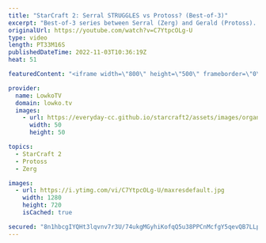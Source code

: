 ```yaml
---
title: "StarCraft 2: Serral STRUGGLES vs Protoss? (Best-of-3)"
excerpt: "Best-of-3 series between Serral (Zerg) and Gerald (Protoss). The games in this series are macro games, Serral's speciality, and yet he struggles against Gerald's macro Protoss style.  Blink Dark Templar opener: https://youtu.be/dSVpdpysQzg  Support my work on Patreon: https://www.patreon.com/lowkotv"
originalUrl: https://youtube.com/watch?v=C7YtpcOLg-U
type: video
length: PT33M16S
publishedDateTime: 2022-11-03T10:36:19Z
heat: 51

featuredContent: "<iframe width=\"800\" height=\"500\" frameborder=\"0\" src=\"https://www.youtube.com/embed/C7YtpcOLg-U\" allow=\"accelerometer; autoplay; encrypted-media; gyroscope; picture-in-picture\" allowfullscreen></iframe>"

provider:
  name: LowkoTV
  domain: lowko.tv
  images:
    - url: https://everyday-cc.github.io/starcraft2/assets/images/organizations/lowko.tv-50x50.jpg
      width: 50
      height: 50

topics:
  - StarCraft 2
  - Protoss
  - Zerg

images:
  - url: https://i.ytimg.com/vi/C7YtpcOLg-U/maxresdefault.jpg
    width: 1280
    height: 720
    isCached: true

secured: "8n1hbcgIYQHt3lqvnv7r3U/74ukgMGyhiKofqQ5u38PPCnMcfgY5qevQB7LLpFlBNS31YNzcoMeH3GPHJ9/bS9rY9c94qZisATLbjf4QOxbzlLT++lhN9Bey0uWTSoH5LXG9TyiVTb6Ueix5jg1At5DWiOXcSAWhtNEX0O71kmtEjXfbKMseCtM+A0fBeA3EM21MK7u0Lff550YsdChG8eQ3kONs/sPk0ommrm0efxo8pwXeLGU1VlnSJNQA9vhMF6DoEsK4ZhSXgRTsac4MFhiIjHAg5hf+PTuKu0YIDtudyyRDascaiCc7atJBGlGuOiW4NlSP9GF2vtHGpfLVpCb0PlLUoDODldXwHbMZJIambn35EQbTBKtmGXzjUT6p/nv2m1T4CnqlbVz55/1c6RZQHXB+1geujR/vcyP0uv0=;tfw4idj+MC90ruuyA0sRsg=="
---
```


